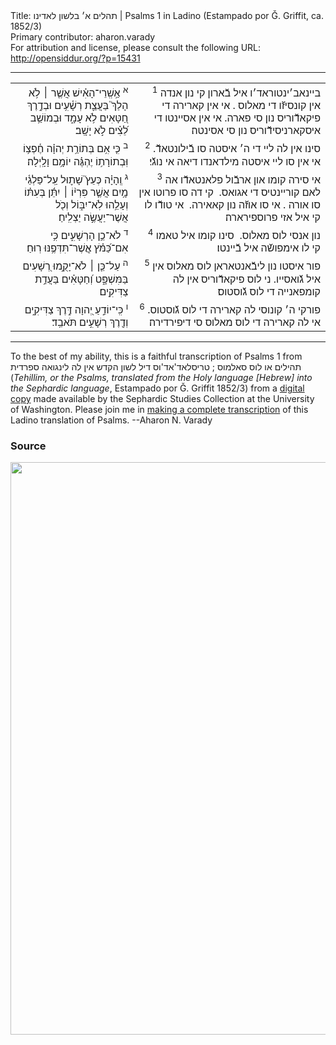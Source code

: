 <html>
<head></head>
<body>
Title: תהלים א׳ בלשון לאדינו | Psalms 1 in Ladino (Estampado por Ǧ. Griffit, ca. 1852/3)<br />
Primary contributor: aharon.varady<br />
For attribution and license, please consult the following URL: <a href="http://opensiddur.org/?p=15431">http://opensiddur.org/?p=15431</a>
<p />
<hr />

<table style="margin-left: auto;margin-right: auto;">
<tbody>
<tr><td style="vertical-align:top;">
<div class="liturgy" lang="he" style="text-align: right;">
<sup>א</sup>&nbsp;אַ֥שְֽׁרֵי־הָאִ֗ישׁ אֲשֶׁ֤ר ׀ לֹ֥א הָלַךְ֮ בַּעֲצַ֪ת רְשָׁ֫עִ֥ים 
וּבְדֶ֣רֶךְ חַ֭טָּאִים לֹ֥א עָמָ֑ד 
וּבְמוֹשַׁ֥ב לֵ֝צִ֗ים לֹ֣א יָשָֽׁב׃
</span></div></td>

<td style="vertical-align:top;">
<div class="ladino" lang="lad" style="text-align: right;">
<sup>1</sup>&nbsp;ביינאב׳ינטוראד׳ו איל בﬞארון קי נון אנדה אין קונ‫סיזﬞו די מאלוס‪ .
‬אי אין קארירה די פיקאדﬞוריס נון סי‬ ‫פארה. 
אי אין אסיינטו די איסקארניסידﬞוריס נון סי א‫סינטה׃
</span></div></td></tr>


<tr><td style="vertical-align:top;">
<div class="liturgy" lang="he" style="text-align: right;">
<sup>ב</sup>&nbsp;כִּ֤י אִ֥ם בְּתוֹרַ֥ת יְהוָ֗ה חֶ֫פְצ֥וֹ 
וּֽבְתוֹרָת֥וֹ יֶהְגֶּ֗ה יוֹמָ֥ם וָלָֽיְלָה׃
</span></div></td>

<td style="vertical-align:top;">
<div class="ladino" lang="lad" style="text-align: right;">
<sup>2</sup>&nbsp;סינו אין לה ליי די ה׳ איסטה סו בﬞילונטאדﬞ‪.‬‬ 
‫אי אין סו ליי איסטה מילדאנדו דיאה אי נוגﬞי׃
</span></div></td></tr>


<tr><td style="vertical-align:top;">
<div class="liturgy" lang="he" style="text-align: right;">
<sup>ג</sup>&nbsp;וְֽהָיָ֗ה כְּעֵץ֮ שָׁת֪וּל עַֽל־פַּלְגֵ֫י מָ֥יִם 
אֲשֶׁ֤ר פִּרְי֨וֹ ׀ יִתֵּ֬ן בְּעִתּ֗וֹ 
וְעָלֵ֥הוּ לֹֽא־יִבּ֑וֹל 
וְכֹ֖ל אֲשֶׁר־יַעֲשֶׂ֣ה יַצְלִֽיחַ׃
</span></div></td>

<td style="vertical-align:top;">
<div class="ladino" lang="lad" style="text-align: right;">
<sup>3</sup>&nbsp;אי‬ ‫סירה קומו און ארבﬞ‬ול פלאנטאדﬞו אה לאם קוריינטיס די ‫אגואס‪ .‬
קי דה סו פרוטו אין סו אורה‪ .
‬אי סו אוזﬞה ‫נון קאאירה‪ .‬
אי טודﬞו לו קי איל אזי פרוספירארה׃
</span></div></td></tr>


<tr><td style="vertical-align:top;">
<div class="liturgy" lang="he" style="text-align: right;">
<sup>ד</sup>&nbsp;לֹא־כֵ֥ן הָרְשָׁעִ֑ים 
כִּ֥י אִם־כַּ֝מֹּ֗ץ אֲ&#x200d;ֽשֶׁר־תִּדְּפֶ֥נּוּ רֽוּחַ׃
</span></div></td>

<td style="vertical-align:top;">
<div class="ladino" lang="lad" style="text-align: right;">
<sup>4</sup>&nbsp;‫נון‬ ‫אנסי לוס מאלוס‪ .‬
סינו קומו איל טאמו קי לו אימפושﬞה‬ ‫איל בﬞיינטו׃
</span></div></td></tr>


<tr><td style="vertical-align:top;">
<div class="liturgy" lang="he" style="text-align: right;">
<sup>ה</sup>&nbsp;עַל־כֵּ֤ן ׀ לֹא־יָקֻ֣מוּ רְ֭שָׁעִים בַּמִּשְׁפָּ֑ט 
וְ֝חַטָּאִ֗ים בַּעֲדַ֥ת צַדִּיקִֽים׃
</span></div></td>

<td style="vertical-align:top;">
<div class="ladino" lang="lad" style="text-align: right;">
<sup>5</sup>&nbsp;פור איסטו נון לי‪בﬞאנטאראן לוס ‫מאלוס אין איל גﬞואסייו. 
‬ני לוס פיקאדﬞוריס אין לה קומ‫פאנייה די לוס גﬞוסטוס׃
</span></div></td></tr>


<tr><td style="vertical-align:top;">
<div class="liturgy" lang="he" style="text-align: right;">
<sup>ו</sup>&nbsp;כִּֽי־יוֹדֵ֣עַ יְ֭הוָה דֶּ֣רֶךְ צַדִּיקִ֑ים 
וְדֶ֖רֶךְ רְשָׁעִ֣ים תֹּאבֵֽד׃
</span></div></td>

<td style="vertical-align:top;">
<div class="ladino" lang="lad" style="text-align: right;">
<sup>6</sup>&nbsp;פורקי ה׳ קונוסי לה קארירה ‫די לוס גﬞוסטוס. 
אי לה קארירה די לוס מאלוס סי דיפירדירה׃
</span></div></td>
</tr>
</tbody></table>

<hr />

To the best of my ability, this is a faithful transcription of Psalms 1 from תהילים או לוס סאלמוס ; טריסלאד'אד'וס דיל לשון הקדש אין לה לינגואה ספרדית (<em>Tehillim, or the Psalms, translated from the Holy language [Hebrew] into the Sephardic language</em>, Estampado por Ǧ. Griffit 1852/3) from a <a href="http://digitalcollections.lib.washington.edu/cdm/compoundobject/collection/p16786coll3/id/2453/rec/3">digital copy</a> made available by the Sephardic Studies Collection at the University of Washington. Please join me in <a href="https://he.wikisource.org/wiki/%D7%9E%D7%A4%D7%AA%D7%97:Tehilim,_o_los_Salmos,_trezladados_del_leshon_ha-%E1%B8%B3odesh_en_la_lingua_Sefaradit.pdf">making a complete transcription</a> of this Ladino translation of Psalms. --Aharon N. Varady

<h3>Source</h3>

<a href="https://he.wikisource.org/wiki/%D7%A2%D7%9E%D7%95%D7%93:Tehilim,_o_los_Salmos,_trezladados_del_leshon_ha-%E1%B8%B3odesh_en_la_lingua_Sefaradit.pdf/2"><img src="https://opensiddur.org/wp-content/uploads/2017/05/page2-1024px-Tehilim_o_los_Salmos_trezladados_del_leshon_ha-ḳodesh_en_la_lingua_Sefaradit.pdf.jpg" alt="" width="827" height="916" class="aligncenter size-full wp-image-15435" /></a>
</body>
</html>